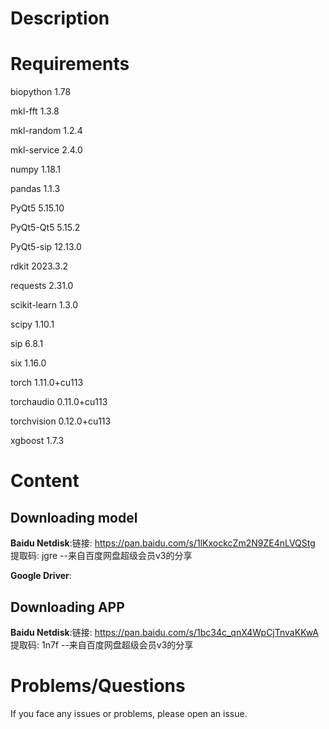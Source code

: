 # Description
# Requirements
biopython                 1.78

mkl-fft                   1.3.8

mkl-random                1.2.4

mkl-service               2.4.0

numpy                     1.18.1

pandas                    1.1.3

PyQt5                     5.15.10

PyQt5-Qt5                 5.15.2

PyQt5-sip                 12.13.0

rdkit                     2023.3.2

requests                  2.31.0

scikit-learn              1.3.0

scipy                     1.10.1

sip                       6.8.1

six                       1.16.0

torch                     1.11.0+cu113

torchaudio                0.11.0+cu113

torchvision               0.12.0+cu113

xgboost                   1.7.3  
# Content
## Downloading model
**Baidu Netdisk**:链接: https://pan.baidu.com/s/1lKxockcZm2N9ZE4nLVQStg 提取码: jgre 
--来自百度网盘超级会员v3的分享

**Google Driver**:
## Downloading APP
**Baidu Netdisk**:链接: https://pan.baidu.com/s/1bc34c_qnX4WpCjTnvaKKwA 提取码: 1n7f 
--来自百度网盘超级会员v3的分享
# Problems/Questions
If you face any issues or problems, please open an issue.
